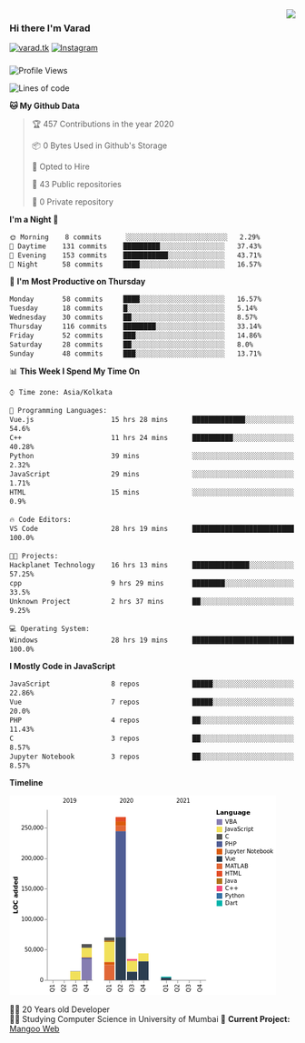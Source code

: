 <img align='right' src="https://github-readme-stats.vercel.app/api?username=varadp2000&show_icons=true">

### Hi there I'm Varad

[![varad.tk](https://img.shields.io/static/v1?label=varad.tk&message=%20&color=yellow&logo=&style=flat-square&logoColor=white)](https://varad.tk/)
[![Instagram](https://img.shields.io/static/v1?label=Instagram&message=%20&color=orange&logo=Instagram&style=flat-square&logoColor=white)](https://www.instagram.com/varad.r.p/)

###
###
###

<!--START_SECTION:waka-->
![Profile Views](http://img.shields.io/badge/Profile%20Views-15-blue)

![Lines of code](https://img.shields.io/badge/From%20Hello%20World%20I%27ve%20Written-619452%20Lines%20of%20code-blue)

**🐱 My Github Data** 

> 🏆 457 Contributions in the year 2020
 > 
> 📦 0 Bytes Used in Github's Storage 
 > 
> 💼 Opted to Hire
 > 
> 📜 43 Public repositories
 > 
> 🔑 0 Private repository 
 > 
**I'm a Night 🦉** 

```text
🌞 Morning    8 commits      ░░░░░░░░░░░░░░░░░░░░░░░░░   2.29% 
🌆 Daytime    131 commits    █████████░░░░░░░░░░░░░░░░   37.43% 
🌃 Evening    153 commits    ███████████░░░░░░░░░░░░░░   43.71% 
🌙 Night      58 commits     ████░░░░░░░░░░░░░░░░░░░░░   16.57%

```
📅 **I'm Most Productive on Thursday** 

```text
Monday       58 commits     ████░░░░░░░░░░░░░░░░░░░░░   16.57% 
Tuesday      18 commits     █░░░░░░░░░░░░░░░░░░░░░░░░   5.14% 
Wednesday    30 commits     ██░░░░░░░░░░░░░░░░░░░░░░░   8.57% 
Thursday     116 commits    ████████░░░░░░░░░░░░░░░░░   33.14% 
Friday       52 commits     ███░░░░░░░░░░░░░░░░░░░░░░   14.86% 
Saturday     28 commits     ██░░░░░░░░░░░░░░░░░░░░░░░   8.0% 
Sunday       48 commits     ███░░░░░░░░░░░░░░░░░░░░░░   13.71%

```


📊 **This Week I Spend My Time On** 

```text
⌚︎ Time zone: Asia/Kolkata

💬 Programming Languages: 
Vue.js                   15 hrs 28 mins      █████████████░░░░░░░░░░░░   54.6% 
C++                      11 hrs 24 mins      ██████████░░░░░░░░░░░░░░░   40.28% 
Python                   39 mins             ░░░░░░░░░░░░░░░░░░░░░░░░░   2.32% 
JavaScript               29 mins             ░░░░░░░░░░░░░░░░░░░░░░░░░   1.71% 
HTML                     15 mins             ░░░░░░░░░░░░░░░░░░░░░░░░░   0.9%

🔥 Code Editors: 
VS Code                  28 hrs 19 mins      █████████████████████████   100.0%

🐱‍💻 Projects: 
Hackplanet Technology    16 hrs 13 mins      ██████████████░░░░░░░░░░░   57.25% 
cpp                      9 hrs 29 mins       ████████░░░░░░░░░░░░░░░░░   33.5% 
Unknown Project          2 hrs 37 mins       ██░░░░░░░░░░░░░░░░░░░░░░░   9.25%

💻 Operating System: 
Windows                  28 hrs 19 mins      █████████████████████████   100.0%

```

**I Mostly Code in JavaScript** 

```text
JavaScript               8 repos             █████░░░░░░░░░░░░░░░░░░░░   22.86% 
Vue                      7 repos             █████░░░░░░░░░░░░░░░░░░░░   20.0% 
PHP                      4 repos             ██░░░░░░░░░░░░░░░░░░░░░░░   11.43% 
C                        3 repos             ██░░░░░░░░░░░░░░░░░░░░░░░   8.57% 
Jupyter Notebook         3 repos             ██░░░░░░░░░░░░░░░░░░░░░░░   8.57%

```


**Timeline**

![Chart not found](https://github.com/varadp2000/varadp2000/blob/master/charts/bar_graph.png) 


<!--END_SECTION:waka-->


👨‍💻 20 Years old Developer  
👨‍🎓 Studying Computer Science in University of Mumbai
🚧 **Current Project:** [Mangoo Web](https://github.com/varadp2000/mongoo-web)
